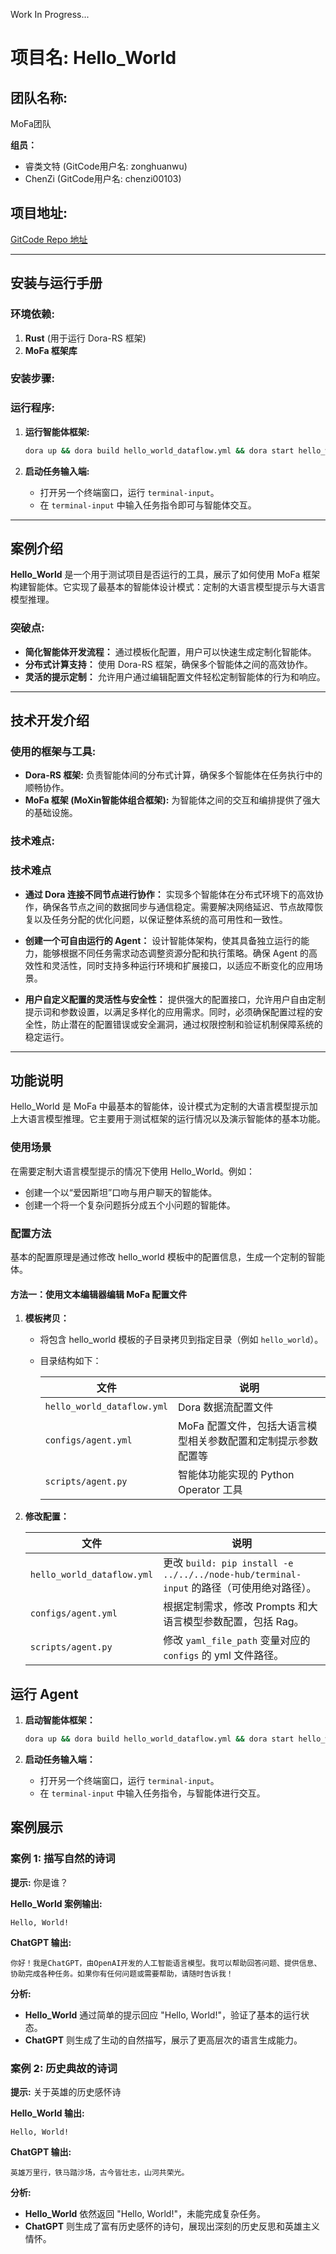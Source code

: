 Work In Progress...

# **项目名: Hello_World**

## **团队名称:**

MoFa团队

**组员：**

- 睿类文特 (GitCode用户名: zonghuanwu)
- ChenZi (GitCode用户名: chenzi00103)

## **项目地址:**

[GitCode Repo 地址](https://gitcode.com/moxin-org/mofa/overview)

------

## **安装与运行手册**

### **环境依赖:**

1. **Rust** (用于运行 Dora-RS 框架)
2. **MoFa 框架库**

### **安装步骤:**

### **运行程序:**

1. **运行智能体框架:**
   ```bash
   dora up && dora build hello_world_dataflow.yml && dora start hello_world_dataflow.yml
   ```

2. **启动任务输入端:**
   - 打开另一个终端窗口，运行 `terminal-input`。
   - 在 `terminal-input` 中输入任务指令即可与智能体交互。

------

## **案例介绍**

**Hello_World** 是一个用于测试项目是否运行的工具，展示了如何使用 MoFa 框架构建智能体。它实现了最基本的智能体设计模式：定制的大语言模型提示与大语言模型推理。

### **突破点:**

- **简化智能体开发流程：** 通过模板化配置，用户可以快速生成定制化智能体。
- **分布式计算支持：** 使用 Dora-RS 框架，确保多个智能体之间的高效协作。
- **灵活的提示定制：** 允许用户通过编辑配置文件轻松定制智能体的行为和响应。

------

## **技术开发介绍**

### **使用的框架与工具:**

- **Dora-RS 框架:** 负责智能体间的分布式计算，确保多个智能体在任务执行中的顺畅协作。
- **MoFa 框架 (MoXin智能体组合框架):** 为智能体之间的交互和编排提供了强大的基础设施。

### **技术难点:**

### **技术难点**

- **通过 Dora 连接不同节点进行协作：**
  实现多个智能体在分布式环境下的高效协作，确保各节点之间的数据同步与通信稳定。需要解决网络延迟、节点故障恢复以及任务分配的优化问题，以保证整体系统的高可用性和一致性。

- **创建一个可自由运行的 Agent：**
  设计智能体架构，使其具备独立运行的能力，能够根据不同任务需求动态调整资源分配和执行策略。确保 Agent 的高效性和灵活性，同时支持多种运行环境和扩展接口，以适应不断变化的应用场景。

- **用户自定义配置的灵活性与安全性：**
  提供强大的配置接口，允许用户自由定制提示词和参数设置，以满足多样化的应用需求。同时，必须确保配置过程的安全性，防止潜在的配置错误或安全漏洞，通过权限控制和验证机制保障系统的稳定运行。

------

## **功能说明**

Hello_World 是 MoFa 中最基本的智能体，设计模式为定制的大语言模型提示加上大语言模型推理。它主要用于测试框架的运行情况以及演示智能体的基本功能。

### **使用场景**

在需要定制大语言模型提示的情况下使用 Hello_World。例如：

- 创建一个以“爱因斯坦”口吻与用户聊天的智能体。
- 创建一个将一个复杂问题拆分成五个小问题的智能体。

### **配置方法**

基本的配置原理是通过修改 hello_world 模板中的配置信息，生成一个定制的智能体。

#### **方法一：使用文本编辑器编辑 MoFa 配置文件**

1. **模板拷贝：**
   - 将包含 hello_world 模板的子目录拷贝到指定目录（例如 `hello_world`）。
   - 目录结构如下：

     | 文件                          | 说明                                                         |
     |-------------------------------|--------------------------------------------------------------|
     | `hello_world_dataflow.yml`    | Dora 数据流配置文件                                           |
     | `configs/agent.yml`           | MoFa 配置文件，包括大语言模型相关参数配置和定制提示参数配置等 |
     | `scripts/agent.py`            | 智能体功能实现的 Python Operator 工具                        |


2. **修改配置：**

   | 文件                            | 说明                                                         |
   |---------------------------------|--------------------------------------------------------------|
   | `hello_world_dataflow.yml`      | 更改 `build: pip install -e ../../../node-hub/terminal-input` 的路径（可使用绝对路径）。 |
   | `configs/agent.yml`             | 根据定制需求，修改 Prompts 和大语言模型参数配置，包括 Rag。 |
   | `scripts/agent.py`              | 修改 `yaml_file_path` 变量对应的 `configs` 的 yml 文件路径。   |



## **运行 Agent**

1. **启动智能体框架：**
   ```bash
   dora up && dora build hello_world_dataflow.yml && dora start hello_world_dataflow.yml
   ```

2. **启动任务输入端：**
   - 打开另一个终端窗口，运行 `terminal-input`。
   - 在 `terminal-input` 中输入任务指令，与智能体进行交互。


## **案例展示**

### **案例 1: 描写自然的诗词**

**提示:** 你是谁？

**Hello_World 案例输出:**
```
Hello, World!
```

**ChatGPT 输出:**
```
你好！我是ChatGPT，由OpenAI开发的人工智能语言模型。我可以帮助回答问题、提供信息、协助完成各种任务。如果你有任何问题或需要帮助，请随时告诉我！
```

**分析:**

- **Hello_World** 通过简单的提示回应 "Hello, World!"，验证了基本的运行状态。
- **ChatGPT** 则生成了生动的自然描写，展示了更高层次的语言生成能力。

### **案例 2: 历史典故的诗词**

**提示:** 关于英雄的历史感怀诗

**Hello_World 输出:**
```
Hello, World!
```

**ChatGPT 输出:**
```
英雄万里行，铁马踏沙场，古今皆壮志，山河共荣光。
```

**分析:**

- **Hello_World** 依然返回 "Hello, World!"，未能完成复杂任务。
- **ChatGPT** 则生成了富有历史感怀的诗句，展现出深刻的历史反思和英雄主义情怀。

